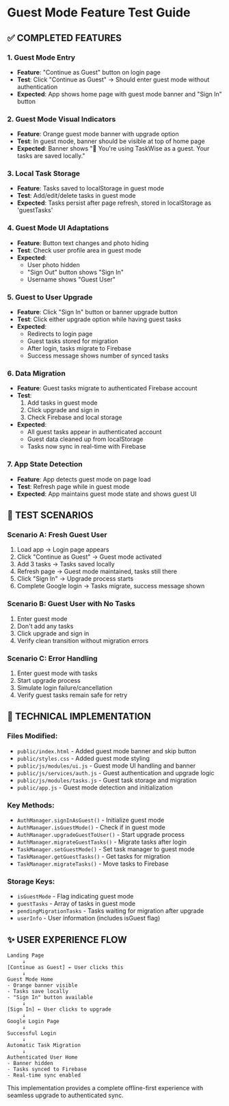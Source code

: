 # Guest Mode Feature Test Guide

## ✅ COMPLETED FEATURES

### 1. Guest Mode Entry
- **Feature**: "Continue as Guest" button on login page
- **Test**: Click "Continue as Guest" → Should enter guest mode without authentication
- **Expected**: App shows home page with guest mode banner and "Sign In" button

### 2. Guest Mode Visual Indicators
- **Feature**: Orange guest mode banner with upgrade option
- **Test**: In guest mode, banner should be visible at top of home page
- **Expected**: Banner shows "👤 You're using TaskWise as a guest. Your tasks are saved locally."

### 3. Local Task Storage
- **Feature**: Tasks saved to localStorage in guest mode
- **Test**: Add/edit/delete tasks in guest mode
- **Expected**: Tasks persist after page refresh, stored in localStorage as 'guestTasks'

### 4. Guest Mode UI Adaptations
- **Feature**: Button text changes and photo hiding
- **Test**: Check user profile area in guest mode
- **Expected**: 
  - User photo hidden
  - "Sign Out" button shows "Sign In" 
  - Username shows "Guest User"

### 5. Guest to User Upgrade
- **Feature**: Click "Sign In" button or banner upgrade button
- **Test**: Click either upgrade option while having guest tasks
- **Expected**: 
  - Redirects to login page
  - Guest tasks stored for migration
  - After login, tasks migrate to Firebase
  - Success message shows number of synced tasks

### 6. Data Migration
- **Feature**: Guest tasks migrate to authenticated Firebase account
- **Test**: 
  1. Add tasks in guest mode
  2. Click upgrade and sign in
  3. Check Firebase and local storage
- **Expected**:
  - All guest tasks appear in authenticated account
  - Guest data cleaned up from localStorage
  - Tasks now sync in real-time with Firebase

### 7. App State Detection
- **Feature**: App detects guest mode on page load
- **Test**: Refresh page while in guest mode
- **Expected**: App maintains guest mode state and shows guest UI

## 🧪 TEST SCENARIOS

### Scenario A: Fresh Guest User
1. Load app → Login page appears
2. Click "Continue as Guest" → Guest mode activated
3. Add 3 tasks → Tasks saved locally
4. Refresh page → Guest mode maintained, tasks still there
5. Click "Sign In" → Upgrade process starts
6. Complete Google login → Tasks migrate, success message shown

### Scenario B: Guest User with No Tasks
1. Enter guest mode
2. Don't add any tasks
3. Click upgrade and sign in
4. Verify clean transition without migration errors

### Scenario C: Error Handling
1. Enter guest mode with tasks
2. Start upgrade process
3. Simulate login failure/cancellation
4. Verify guest tasks remain safe for retry

## 🔧 TECHNICAL IMPLEMENTATION

### Files Modified:
- `public/index.html` - Added guest mode banner and skip button
- `public/styles.css` - Added guest mode styling
- `public/js/modules/ui.js` - Guest mode UI handling and banner
- `public/js/services/auth.js` - Guest authentication and upgrade logic
- `public/js/modules/tasks.js` - Guest task storage and migration
- `public/app.js` - Guest mode detection and initialization

### Key Methods:
- `AuthManager.signInAsGuest()` - Initialize guest mode
- `AuthManager.isGuestMode()` - Check if in guest mode
- `AuthManager.upgradeGuestToUser()` - Start upgrade process
- `AuthManager.migrateGuestTasks()` - Migrate tasks after login
- `TaskManager.setGuestMode()` - Set task manager to guest mode
- `TaskManager.getGuestTasks()` - Get tasks for migration
- `TaskManager.migrateTasks()` - Move tasks to Firebase

### Storage Keys:
- `isGuestMode` - Flag indicating guest mode
- `guestTasks` - Array of tasks in guest mode
- `pendingMigrationTasks` - Tasks waiting for migration after upgrade
- `userInfo` - User information (includes isGuest flag)

## ✨ USER EXPERIENCE FLOW

```
Landing Page
     ↓
[Continue as Guest] ← User clicks this
     ↓
Guest Mode Home
- Orange banner visible
- Tasks save locally
- "Sign In" button available
     ↓
[Sign In] ← User clicks to upgrade
     ↓
Google Login Page
     ↓
Successful Login
     ↓
Automatic Task Migration
     ↓
Authenticated User Home
- Banner hidden
- Tasks synced to Firebase
- Real-time sync enabled
```

This implementation provides a complete offline-first experience with seamless upgrade to authenticated sync.
